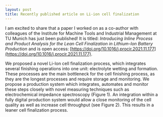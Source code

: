```yaml
---
layout: post
title: Recently published article on Li-ion cell finalization
---
```


I am excited to share that a paper I worked on as a co-author with colleagues of the Institute for Machine Tools and Industrial Management at TU Munich has just been published! It is titled: *Introducing Inline Process and Product Analysis for the Lean Cell Finalization in Lithium-Ion Battery Production* and is open access: [https://doi.org/10.1016/j.procir.2021.11.177](https://doi.org/10.1016/j.procir.2021.11.177).

We proposed a novel Li-Ion cell finalization process, which integrates several finishing operations into one unit: electrolyte wetting and formation. These processes are the main bottleneck for the cell finishing process, as they are the longest processes and require storage and monitoring. We propose a production system which integrates, automates and monitor these steps closely with novel measuring techniques such as electrochemical impedance spectroscopy (Figure 1). An integration within a fully digital production system would allow a close monitoring of the cell quality as well as increase cell throughput (see Figure 2). This results in a leaner cell finalization process.
